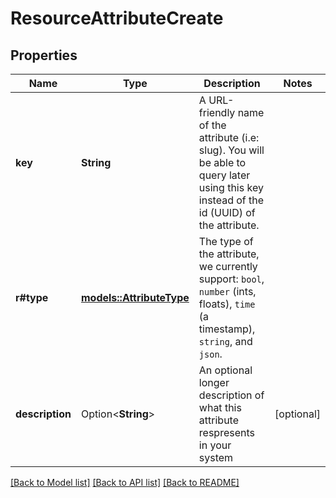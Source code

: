 # ResourceAttributeCreate

## Properties

Name | Type | Description | Notes
------------ | ------------- | ------------- | -------------
**key** | **String** | A URL-friendly name of the attribute (i.e: slug). You will be able to query later using this key instead of the id (UUID) of the attribute. | 
**r#type** | [**models::AttributeType**](AttributeType.md) | The type of the attribute, we currently support: `bool`, `number` (ints, floats), `time` (a timestamp), `string`, and `json`. | 
**description** | Option<**String**> | An optional longer description of what this attribute respresents in your system | [optional]

[[Back to Model list]](../README.md#documentation-for-models) [[Back to API list]](../README.md#documentation-for-api-endpoints) [[Back to README]](../README.md)



